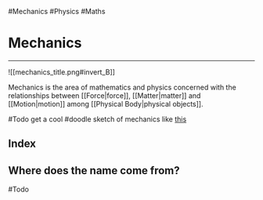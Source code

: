 #Mechanics #Physics #Maths

# Mechanics
---
![[mechanics_title.png#invert_B]]

Mechanics is the area of mathematics and physics concerned with the relationships between [[Force|force]], [[Matter|matter]] and [[Motion|motion]] among [[Physical Body|physical objects]].

#Todo get a cool #doodle sketch of mechanics like [this](https://www.ool.co.uk/wp-content/uploads/math-and-mechanics-a-level-image.jpg)

## Index


## Where does the name come from?
 #Todo